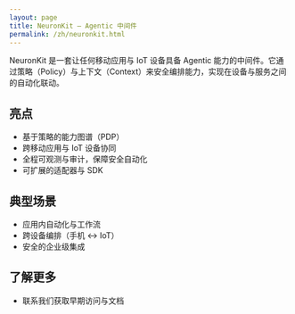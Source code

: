 ```yaml
---
layout: page
title: NeuronKit — Agentic 中间件
permalink: /zh/neuronkit.html
---
```


NeuronKit 是一套让任何移动应用与 IoT 设备具备 Agentic 能力的中间件。它通过策略（Policy）与上下文（Context）来安全编排能力，实现在设备与服务之间的自动化联动。

## 亮点

- 基于策略的能力图谱（PDP）
- 跨移动应用与 IoT 设备协同
- 全程可观测与审计，保障安全自动化
- 可扩展的适配器与 SDK

## 典型场景

- 应用内自动化与工作流
- 跨设备编排（手机 ↔ IoT）
- 安全的企业级集成

## 了解更多

- 联系我们获取早期访问与文档
